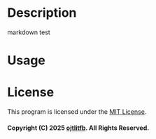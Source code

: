 # Description
markdown test

# Usage

# License
This program is licensed under the [MIT License](https://github.com/ojtlitfb/LICENSE).

#### Copyright (C) 2025 [ojtlitfb](https://github.com/ojtlitfb). All Rights Reserved.
